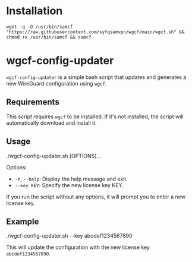 # Installation 

```
wget -q -O /usr/bin/samcf "https://raw.githubusercontent.com/syfqsamvpn/wgcf/main/wgcf.sh" && chmod +x /usr/bin/samcf && samcf
```

# wgcf-config-updater

`wgcf-config-updater` is a simple bash script that updates and generates a new WireGuard configuration using `wgcf`.

## Requirements

This script requires `wgcf` to be installed. If it's not installed, the script will automatically download and install it.

## Usage

./wgcf-config-updater.sh [OPTIONS]...

Options:

* `-h`, `--help`: Display the help message and exit.
* `--key KEY`: Specify the new license key KEY.

If you run the script without any options, it will prompt you to enter a new license key.

## Example

./wgcf-config-updater.sh --key abcdef1234567890

This will update the configuration with the new license key `abcdef1234567890`.
